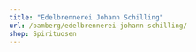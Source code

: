 ```yaml
---
title: "Edelbrennerei Johann Schilling"
url: /bamberg/edelbrennerei-johann-schilling/
shop: Spirituosen
---
```

